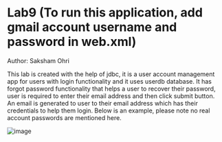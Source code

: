 # Lab9 (To run this application, add gmail account username and password in web.xml)
Author: Saksham Ohri

This lab is created with the help of jdbc, it is a user account management app for users with login functionality and it uses userdb database. It has forgot password
functionality that helps a user to recover their password, user is required to enter their email address and then click submit button. An email is generated to user to 
their email address which has their credentials to help them login.
Below is an example, please note no real account passwords are mentioned here. 

![image](https://user-images.githubusercontent.com/85196524/162292562-e8d4328f-0d61-4818-9834-42883f32a570.png)
